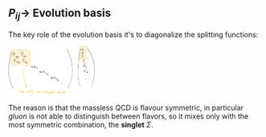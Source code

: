 ## $P_{ij} \to$ Evolution basis

The key role of the evolution basis it's to diagonalize the splitting functions:

<img src="assets/anomalous-dim.png" alt="anomalous dimensions" style="height: 7em; margin: 0">

The reason is that the massless QCD is flavour symmetric, in particular _gluon_
is not able to distinguish between flavors, so it mixes only with the most
symmetric combination, the **singlet** $\Sigma$.
